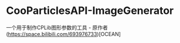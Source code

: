 # CooParticlesAPI-ImageGenerator
一个用于制作CPLib图形参数的工具 - 原作者 (https://space.bilibili.com/693976733)[OCEAN]

